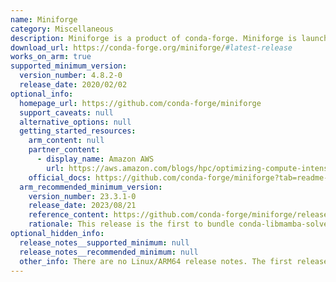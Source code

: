 ```yaml
---
name: Miniforge
category: Miscellaneous
description: Miniforge is a product of conda-forge. Miniforge is launched with a vision to provide Miniconda-like installers, with the added feature of conda-forge. Miniforge is the easiest way to get started with conda-forge.
download_url: https://conda-forge.org/miniforge/#latest-release
works_on_arm: true
supported_minimum_version:
  version_number: 4.8.2-0
  release_date: 2020/02/02
optional_info:
  homepage_url: https://github.com/conda-forge/miniforge
  support_caveats: null
  alternative_options: null
  getting_started_resources:
    arm_content: null
    partner_content:
      - display_name: Amazon AWS
        url: https://aws.amazon.com/blogs/hpc/optimizing-compute-intensive-tasks-on-aws/
    official_docs: https://github.com/conda-forge/miniforge?tab=readme-ov-file#install
  arm_recommended_minimum_version:
    version_number: 23.3.1-0
    release_date: 2023/08/21
    reference_content: https://github.com/conda-forge/miniforge/releases/tag/23.3.1-0
    rationale: This release is the first to bundle conda-libmamba-solver and mamba with Miniforge, making it functionally identical to Mambaforge. The only distinction between the two is the default installation directory name. It includes conda 23.3.1, conda-libmamba-solver 23.3.0, and mamba 1.4.2, offering faster dependency resolution and improved performance.
optional_hidden_info:
  release_notes__supported_minimum: null
  release_notes__recommended_minimum: null
  other_info: There are no Linux/ARM64 release notes. The first release of miniforge, i.e. 4.8.2-0, rolls out AArch64 installer. Kindly find it [here](https://conda-forge.org/miniforge/#4.8.2-0).
---
```

